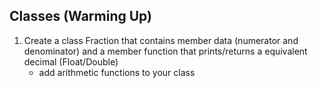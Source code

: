 Classes (Warming Up)
------------------------
1. Create a class Fraction that contains member data (numerator and denominator) and a member function that prints/returns a equivalent decimal (Float/Double)
   * add arithmetic functions to your class
